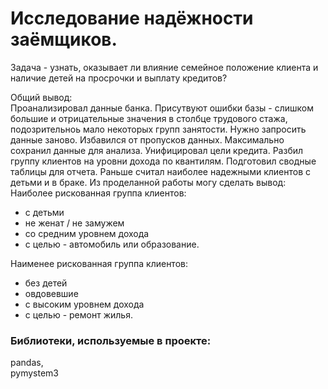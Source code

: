 # Исследование надёжности заёмщиков.

Задача - узнать, оказывает ли влияние семейное положение клиента и наличие детей на просрочки и выплату кредитов?

Общий вывод:  
Проанализировал данные банка. Присутвуют ошибки базы - слишком большие и отрицательные значения в столбце трудового стажа, подозрительноь мало некоторых групп занятости. Нужно запросить данные заново. Избавился от пропусков данных. Максимально сохранил данные для анализа. Унифицировал цели кредита. Разбил группу клиентов на уровни дохода по квантилям. Подготовил сводные таблицы для отчета. Раньше считал наиболее надежными клиентов с детьми и в браке. Из проделанной работы могу сделать вывод:  
Наиболее рискованная группа клиентов:  

- с детьми
- не женат / не замужем
- со средним уровнем дохода
- с целью - автомобиль или образование.  

Наименее рискованная группа клиентов:  

- без детей
- овдовевшие
- с высоким уровнем дохода
- с целью - ремонт жилья.  

### Библиотеки, используемые в проекте:

pandas,  
pymystem3  
